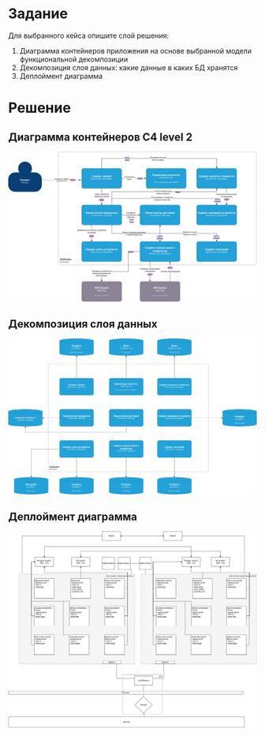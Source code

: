# Задание

Для выбранного кейса опишите слой решения:

1. Диаграмма контейнеров приложения на основе выбранной модели функциональной декомпозиции
2. Декомпозиция слоя данных: какие данные в каких БД хранятся
3. Деплоймент диаграмма

# Решение
## Диаграмма контейнеров C4 level 2
![GoGreen-C4 Level 2.jpg](GoGreen-C4%20Level%202.jpg)

## Декомпозиция слоя данных
![GoGreen-Слой данных.jpg](GoGreen-%D0%A1%D0%BB%D0%BE%D0%B9%20%D0%B4%D0%B0%D0%BD%D0%BD%D1%8B%D1%85.jpg)

## Деплоймент диаграмма
![GoGreen-Деплоймент.jpg](GoGreen-%D0%94%D0%B5%D0%BF%D0%BB%D0%BE%D0%B9%D0%BC%D0%B5%D0%BD%D1%82.jpg)

